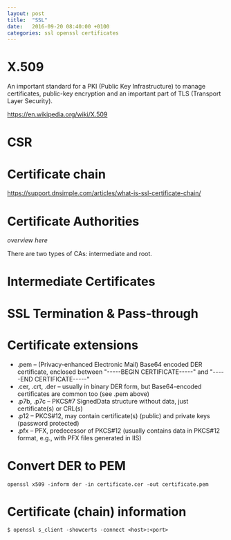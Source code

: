 ```yaml
---
layout: post
title:  "SSL"
date:   2016-09-20 08:40:00 +0100
categories: ssl openssl certificates
---
```


# X.509
An important standard for a PKI (Public Key Infrastructure) to manage certificates,
public-key encryption and an important part of TLS (Transport Layer Security).

https://en.wikipedia.org/wiki/X.509

# CSR

# Certificate chain

https://support.dnsimple.com/articles/what-is-ssl-certificate-chain/

# Certificate Authorities
*overview here*

There are two types of CAs: intermediate and root.

# Intermediate Certificates



# SSL Termination & Pass-through

# Certificate extensions

* .pem – (Privacy-enhanced Electronic Mail) Base64 encoded DER certificate, enclosed between "-----BEGIN CERTIFICATE-----" and "-----END CERTIFICATE-----"
* .cer, .crt, .der – usually in binary DER form, but Base64-encoded certificates are common too (see .pem above)
* .p7b, .p7c – PKCS#7 SignedData structure without data, just certificate(s) or CRL(s)
* .p12 – PKCS#12, may contain certificate(s) (public) and private keys (password protected)
* .pfx – PFX, predecessor of PKCS#12 (usually contains data in PKCS#12 format, e.g., with PFX files generated in IIS)

# Convert DER to PEM

```
openssl x509 -inform der -in certificate.cer -out certificate.pem
```

# Certificate (chain) information

```
$ openssl s_client -showcerts -connect <host>:<port>
```
